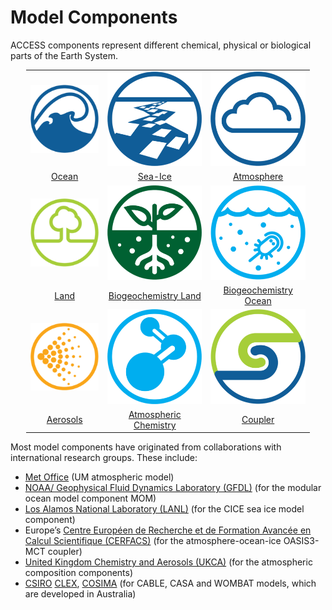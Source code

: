 # Model Components

ACCESS components represent different chemical, physical or biological parts of the Earth System.

<table style="width:90%;margin-left:auto;margin-right:auto;">
  <tr>
     <td><a href="ocean" title="Ocean"><img src="../assets/component-logos/ACCESS-icon-OCEAN-300x300.png"  alt="Ocean"></td></a>
     <td><a href="sea-ice" title="Sea Ice"><img src="../assets/component-logos/ACCESS-icon-SEA-ICE-300x300.png" alt="Sea Ice"></td></a>
     <td><a href="atmosphere" title="Atmosphere"><img src="../assets/component-logos/ACCESS-icon-ATMOSPHERE-300x300.png" alt="Atmosphere"></td></a>
   </tr> 
  <tr>
     <td style="text-align:center"><a href="ocean" title="Ocean">Ocean</td></a>
     <td style="text-align:center"><a href="sea-ice" title="Sea Ice">Sea-Ice</td></a>
     <td style="text-align:center"><a href="atmosphere" title="Atmosphere">Atmosphere</td></a>
   </tr> 
   <tr>
      <td><a href="land" title="Land"><img src="../assets/component-logos/ACCESS-icon-LAND-SURFACE-300x300.png" alt="Land"></td></a>
      <td><a href="bgc_land" title="Biogeochemistry-Land"><img src="../assets/component-logos/ACCESS-icon-bgc-LAND-300x300.png" alt="Biogeochemistry-Land"></td></a>
      <td><a href="bgc_ocean" title="Biogeochemistry-Ocean"><img src="../assets/component-logos/ACCESS-icon-bgc-OCEAN-300x300.png" alt="Biogeochemistry-Ocean"></td></a>
   </tr>
   <tr>
      <td style="text-align:center"><a href="land" title="Land">Land</td></a>
      <td style="text-align:center"><a href="bgc_land" title="Biogeochemistry-Land">Biogeochemistry Land</td></a>
      <td style="text-align:center"><a href="bgc_ocean" title="Biogeochemistry-Ocean">Biogeochemistry Ocean</td></a>
   </tr>
   <tr>
      <td><a href="aerosols_atmospheric_chemistry" title="Aerosols"><img src="../assets/component-logos/ACCESS-icon-AEROSOLS-300x300.png" alt="Aerosols"></td></a>
      <td><a href="aerosols_atmospheric_chemistry" title="Atmospheric Chemistry"><img src="../assets/component-logos/ACCESS-icon-ATMOSPHERIC-CHEMISTRY-300x300.png" alt="Chemistry-Atmosphere"></td></a>
      <td><a href="coupler" title="Coupler"><img src="../assets/component-logos/ACCESS-icon-COUPLER-300x300.png" alt="Coupler"></td></a>
    </tr>
   <tr>
      <td style="text-align:center"><a href="aerosols_atmospheric_chemistry" title="Aerosols">Aerosols</td></a>
      <td style="text-align:center"><a href="aerosols_atmospheric_chemistry" title="Atmospheric Chemistry">Atmospheric Chemistry</td></a>
      <td style="text-align:center"><a href="coupler" title="Coupler">Coupler</td></a>
    </tr>
</table>


Most model components have originated from collaborations with international research groups. These include:

- [Met Office][met-office-web] (UM atmospheric model)
- [NOAA/ Geophysical Fluid Dynamics Laboratory (GFDL)][noaa-gfdl-web] (for the modular ocean model component MOM)
- [Los Alamos National Laboratory (LANL)][lanl-web] (for the CICE sea ice model component)
- Europe’s [Centre Européen de Recherche et de Formation Avancée en Calcul Scientifique (CERFACS)][cerfacs-web] (for the atmosphere-ocean-ice OASIS3-MCT coupler)
- [United Kingdom Chemistry and Aerosols (UKCA)][ukca-web] (for the atmospheric composition components)
- [CSIRO][csiro-web] [CLEX][clex-web], [COSIMA][cosima-web] (for CABLE, CASA and WOMBAT models, which are developed in Australia)

[met-office-web]: https://www.metoffice.gov.uk/
[noaa-gfdl-web]: https://www.gfdl.noaa.gov/
[lanl-web]: https://www.lanl.gov/
[cerfacs-web]: https://cerfacs.fr/en/
[ukca-web]: https://www.ukca.ac.uk/
[csiro-web]: https://www.csiro.au/
[clex-web]: https://www.climateextremes.org.au/
[cosima-web]: http://www.cosima.org.au/

